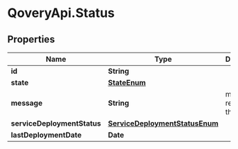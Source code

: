 # QoveryApi.Status

## Properties

Name | Type | Description | Notes
------------ | ------------- | ------------- | -------------
**id** | **String** |  | [optional] 
**state** | [**StateEnum**](StateEnum.md) |  | 
**message** | **String** | message related to the state | [optional] 
**serviceDeploymentStatus** | [**ServiceDeploymentStatusEnum**](ServiceDeploymentStatusEnum.md) |  | [optional] 
**lastDeploymentDate** | **Date** |  | [optional] 



